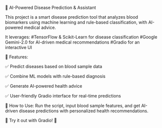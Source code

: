 🧬 AI-Powered Disease Prediction & Assistant

This project is a smart disease prediction tool that analyzes blood biomarkers using machine learning 
and rule-based classification, with AI-powered medical advice.

It leverages: #TensorFlow & Scikit-Learn for disease classification #Google Gemini-2.0 for 
AI-driven medical recommendations #Gradio for an interactive UI

🚀 Features:  

✅ Predict diseases based on blood sample data


✅ Combine ML models with rule-based diagnosis


✅ Generate AI-powered health advice 


✅ User-friendly Gradio interface for real-time predictions



🎯 How to Use: Run the script, input blood sample features, and get AI-driven disease predictions with personalized health recommendations.

🔗 Try it out with Gradio! 🚀
